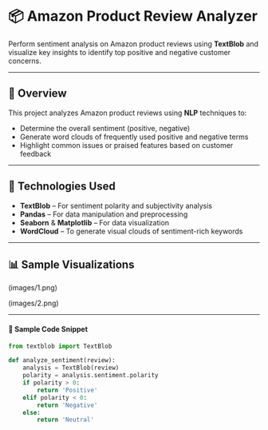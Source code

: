 # 📦 Amazon Product Review Analyzer

Perform sentiment analysis on Amazon product reviews using **TextBlob** and visualize key insights to identify top positive and negative customer concerns.

---

## 🚀 Overview

This project analyzes Amazon product reviews using **NLP** techniques to:
- Determine the overall sentiment (positive, negative)
- Generate word clouds of frequently used positive and negative terms
- Highlight common issues or praised features based on customer feedback

---

## 🧠 Technologies Used

- **TextBlob** – For sentiment polarity and subjectivity analysis
- **Pandas** – For data manipulation and preprocessing
- **Seaborn** & **Matplotlib** – For data visualization
- **WordCloud** – To generate visual clouds of sentiment-rich keywords

---

## 📊 Sample Visualizations

(images/1.png)

(images/2.png)

---

#### 📌 Sample Code Snippet

```python
from textblob import TextBlob

def analyze_sentiment(review):
    analysis = TextBlob(review)
    polarity = analysis.sentiment.polarity
    if polarity > 0:
        return 'Positive'
    elif polarity < 0:
        return 'Negative'
    else:
        return 'Neutral'


